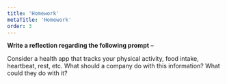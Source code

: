 ```yaml
---
title: 'Homework'
metaTitle: 'Homework'
order: 3
---
```


**Write a reflection regarding the following prompt** –  

Consider a health app that tracks your physical activity, food intake, heartbeat, rest, etc. What should a company do with this information? What could they do with it?